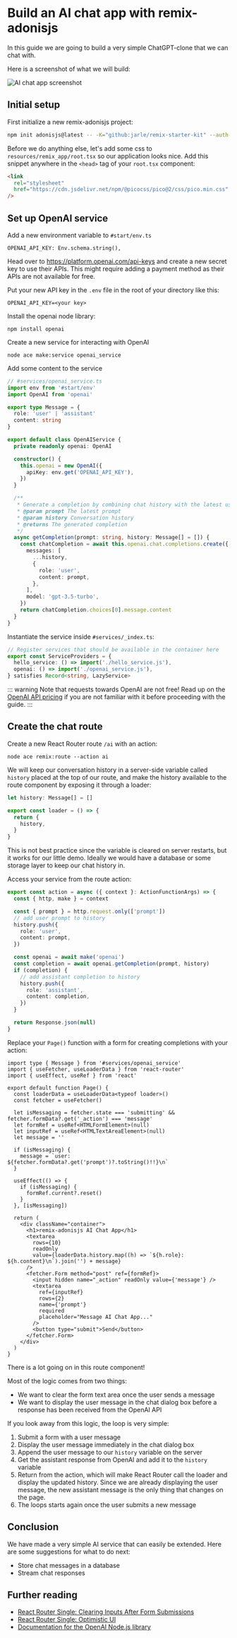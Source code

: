 # Build an AI chat app with remix-adonisjs

In this guide we are going to build a very simple ChatGPT-clone that we can chat with.

Here is a screenshot of what we will build:

![AI chat app screenshot](../img/ai-chat-app.png)

## Initial setup

First initialize a new remix-adonisjs project:

```sh
npm init adonisjs@latest -- -K="github:jarle/remix-starter-kit" --auth-guard=access_tokens --db=sqlite ai-tutorial
```

Before we do anything else, let's add some css to `resources/remix_app/root.tsx` so our application looks nice.
Add this snippet anywhere in the `<head>` tag of your `root.tsx` component:

```html
<link
  rel="stylesheet"
  href="https://cdn.jsdelivr.net/npm/@picocss/pico@2/css/pico.min.css"
/>
```

## Set up OpenAI service

Add a new environment variable to `#start/env.ts`
```
OPENAI_API_KEY: Env.schema.string(),
```

Head over to https://platform.openai.com/api-keys and create a new secret key to use their APIs.
This might require adding a payment method as their APIs are not available for free.

Put your new API key in the `.env` file in the root of your directory like this:
```
OPENAI_API_KEY=<your key>
```

Install the openai node library:
```
npm install openai
```


Create a new service for interacting with OpenAI

```
node ace make:service openai_service
```


Add some content to the service

```ts
// #services/openai_service.ts
import env from '#start/env'
import OpenAI from 'openai'

export type Message = {
  role: 'user' | 'assistant'
  content: string
}

export default class OpenAIService {
  private readonly openai: OpenAI

  constructor() {
    this.openai = new OpenAI({
      apiKey: env.get('OPENAI_API_KEY'),
    })
  }

  /**
   * Generate a completion by combining chat history with the latest user prompt
   * @param prompt The latest prompt
   * @param history Conversation history
   * @returns The generated completion
   */
  async getCompletion(prompt: string, history: Message[] = []) {
    const chatCompletion = await this.openai.chat.completions.create({
      messages: [
        ...history,
        {
          role: 'user',
          content: prompt,
        },
      ],
      model: 'gpt-3.5-turbo',
    })
    return chatCompletion.choices[0].message.content
  }
}
```

Instantiate the service inside `#services/_index.ts`:
```ts
// Register services that should be available in the container here
export const ServiceProviders = {
  hello_service: () => import('./hello_service.js'),
  openai: () => import('./openai_service.js'),
} satisfies Record<string, LazyService>
```

::: warning
Note that requests towards OpenAI are not free!
Read up on the [OpenAI API pricing](https://openai.com/pricing) if you are not familiar with it before proceeding with the guide.
:::

## Create the chat route

Create a new React Router route `/ai` with an action:
```
node ace remix:route --action ai
```

We will keep our conversation history in a server-side variable called `history` placed at the top of our route, and make the history available to the route component by exposing it through a loader:

```ts
let history: Message[] = []

export const loader = () => {
  return {
    history,
  }
}
```

This is not best practice since the variable is cleared on server restarts, but it works for our little demo.
Ideally we would have a database or some storage layer to keep our chat history in.

Access your service from the route action:

```ts
export const action = async ({ context }: ActionFunctionArgs) => {
  const { http, make } = context

  const { prompt } = http.request.only(['prompt'])
  // add user prompt to history
  history.push({
    role: 'user',
    content: prompt,
  })

  const openai = await make('openai')
  const completion = await openai.getCompletion(prompt, history)
  if (completion) {
    // add assistant completion to history
    history.push({
      role: 'assistant',
      content: completion,
    })
  }

  return Response.json(null)
}
```


Replace your `Page()` function with a form for creating completions with your action:

```tsx
import type { Message } from '#services/openai_service'
import { useFetcher, useLoaderData } from 'react-router'
import { useEffect, useRef } from 'react'

export default function Page() {
  const loaderData = useLoaderData<typeof loader>()
  const fetcher = useFetcher()

  let isMessaging = fetcher.state === 'submitting' && fetcher.formData?.get('_action') === 'message'
  let formRef = useRef<HTMLFormElement>(null)
  let inputRef = useRef<HTMLTextAreaElement>(null)
  let message = ''

  if (isMessaging) {
    message = `user: ${fetcher.formData?.get('prompt')?.toString()!!}\n`
  }

  useEffect(() => {
    if (isMessaging) {
      formRef.current?.reset()
    }
  }, [isMessaging])

  return (
    <div className="container">
      <h1>remix-adonisjs AI Chat App</h1>
      <textarea
        rows={10}
        readOnly
        value={loaderData.history.map((h) => `${h.role}: ${h.content}\n`).join('') + message}
      />
      <fetcher.Form method="post" ref={formRef}>
        <input hidden name="_action" readOnly value={'message'} />
        <textarea
          ref={inputRef}
          rows={2}
          name={'prompt'}
          required
          placeholder="Message AI Chat App..."
        />
        <button type="submit">Send</button>
      </fetcher.Form>
    </div>
  )
}
```


There is a lot going on in this route component!

Most of the logic comes from two things:
- We want to clear the form text area once the user sends a message
- We want to display the user message in the chat dialog box before a response has been received from the OpenAI API

If you look away from this logic, the loop is very simple:
1. Submit a form with a user message
1. Display the user message immediately in the chat dialog box
1. Append the user message to our `history` variable on the server
1. Get the assistant response from OpenAI and add it to the `history` variable
1. Return from the action, which will make React Router call the loader and display the updated history. Since we are already displaying the user message, the new assistant message is the only thing that changes on the page.
1. The loops starts again once the user submits a new message


## Conclusion

We have made a very simple AI service that can easily be extended.
Here are some suggestions for what to do next:

- Store chat messages in a database
- Stream chat responses

## Further reading

- [React Router Single: Clearing Inputs After Form Submissions](https://www.youtube.com/watch?v=bMLej7bg5Zo)
- [React Router Single: Optimistic UI](https://www.youtube.com/watch?v=EdB_nj01C80)
- [Documentation for the OpenAI Node.js library](https://github.com/openai/openai-node#readme)